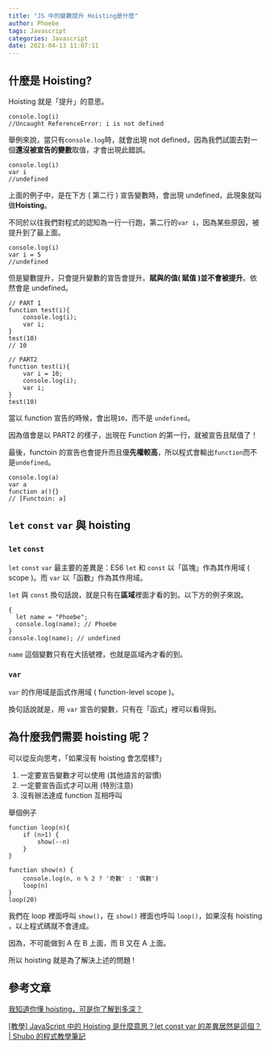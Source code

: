 ```yaml
---
title: "JS 中的變數提升 Hoisting是什麼"
author: Phoebe
tags: Javascript
categories: Javascript
date: 2021-04-13 11:07:11
---
```


## 什麼是 Hoisting?

Hoisting 就是「提升」的意思。

<!--more-->

```javascript=
console.log(i)
//Uncaught ReferenceError: i is not defined
```

舉例來說，當只有`console.log`時，就會出現 not defined，因為我們試圖去對一個**還沒被宣告的變數**取值，才會出現此錯誤。

```javascript=
console.log(i)
var i
//undefined
```

上面的例子中，是在下方 ( 第二行 ) 宣告變數時，會出現 undefined，此現象就叫做**Hoisting**。

不同於以往我們對程式的認知為一行一行跑，第二行的`var i`，因為某些原因，被提升到了最上面。

```javascript=
console.log(i)
var i = 5
//undefined
```

但是變數提升，只會提升變數的宣告會提升。**賦與的值( 賦值 )並不會被提升**。依然會是 undefined。

```javascript=
// PART 1
function test(i){
    console.log(i);
    var i;
}
test(10)
// 10

// PART2
function test(i){
    var i = 10;
    console.log(i);
    var i;
}
test(10)
```

當以 function 宣告的時候，會出現`10`，而不是 `undefined`。

因為值會是以 PART2 的樣子，出現在 Function 的第一行，就被宣告且賦值了！

最後，functoin 的宣告也會提升而且優**先權較高**，所以程式會輸出`function`而不是`undefined`。

```javascript=
console.log(a)
var a
function a(){}
// [Functoin: a]
```

## `let` `const` `var` 與 hoisting

### `let` `const`

`let` `const` `var` 最主要的差異是：ES6 `let` 和 `const` 以「區塊」作為其作用域 ( scope )。而 `var` 以「函數」作為其作用域。

`let` 與 `const` 換句話說，就是只有在**區域**裡面才看的到。以下方的例子來說。

```javascript=
{
  let name = "Phoebe";
  console.log(name); // Phoebe
}
console.log(name); // undefined
```

`name` 這個變數只有在大括號裡，也就是區域內才看的到。

### `var`

`var` 的作用域是函式作用域 ( function-level scope )。

換句話說就是，用 `var` 宣告的變數，只有在「函式」裡可以看得到。

## 為什麼我們需要 hoisting 呢？

可以從反向思考，「如果沒有 hoisting 會怎麼樣?」

1. 一定要宣告變數才可以使用 (其他語言的習慣)
2. 一定要宣告函式才可以用 (特別注意)
3. 沒有辦法達成 function 互相呼叫

舉個例子

```javascript=
function loop(n){
    if (n>1) {
        show(--n)
    }
}

function show(n) {
    console.log(n, n % 2 ? '奇數' : '偶數')
    loop(n)
}
loop(20)
```

我們在 loop 裡面呼叫 `show()`，在 `show()` 裡面也呼叫 `loop()`，如果沒有 hoisting ，以上程式碼就不會達成。

因為，不可能做到 A 在 B 上面，而 B 又在 A 上面。

所以 hoisting 就是為了解決上述的問題 !

## 參考文章

[我知道你懂 hoisting，可是你了解到多深？](https://blog.techbridge.cc/2018/11/10/javascript-hoisting/)

[[教學] JavaScript 中的 Hoisting 是什麼意思？let const var 的差異居然是這個？ | Shubo 的程式教學筆記](https://shubo.io/javascript-hoisting/)
